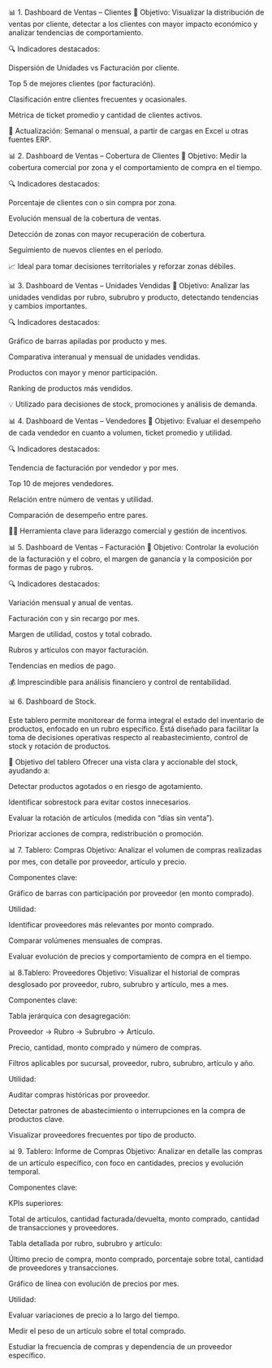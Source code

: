 📊 1. Dashboard de Ventas – Clientes
📌 Objetivo: Visualizar la distribución de ventas por cliente, detectar a los clientes con mayor impacto económico y analizar tendencias de comportamiento.

🔍 Indicadores destacados:

Dispersión de Unidades vs Facturación por cliente.

Top 5 de mejores clientes (por facturación).

Clasificación entre clientes frecuentes y ocasionales.

Métrica de ticket promedio y cantidad de clientes activos.

🔁 Actualización: Semanal o mensual, a partir de cargas en Excel u otras fuentes ERP.

📊 2. Dashboard de Ventas – Cobertura de Clientes
📌 Objetivo: Medir la cobertura comercial por zona y el comportamiento de compra en el tiempo.

🔍 Indicadores destacados:

Porcentaje de clientes con o sin compra por zona.

Evolución mensual de la cobertura de ventas.

Detección de zonas con mayor recuperación de cobertura.

Seguimiento de nuevos clientes en el período.

📈 Ideal para tomar decisiones territoriales y reforzar zonas débiles.

📊 3. Dashboard de Ventas – Unidades Vendidas
📌 Objetivo: Analizar las unidades vendidas por rubro, subrubro y producto, detectando tendencias y cambios importantes.

🔍 Indicadores destacados:

Gráfico de barras apiladas por producto y mes.

Comparativa interanual y mensual de unidades vendidas.

Productos con mayor y menor participación.

Ranking de productos más vendidos.

💡 Utilizado para decisiones de stock, promociones y análisis de demanda.

📊 4. Dashboard de Ventas – Vendedores
📌 Objetivo: Evaluar el desempeño de cada vendedor en cuanto a volumen, ticket promedio y utilidad.

🔍 Indicadores destacados:

Tendencia de facturación por vendedor y por mes.

Top 10 de mejores vendedores.

Relación entre número de ventas y utilidad.

Comparación de desempeño entre pares.

🧑‍💼 Herramienta clave para liderazgo comercial y gestión de incentivos.

📊 5. Dashboard de Ventas – Facturación
📌 Objetivo: Controlar la evolución de la facturación y el cobro, el margen de ganancia y la composición por formas de pago y rubros.

🔍 Indicadores destacados:

Variación mensual y anual de ventas.

Facturación con y sin recargo por mes.

Margen de utilidad, costos y total cobrado.

Rubros y artículos con mayor facturación.

Tendencias en medios de pago.

💰 Imprescindible para análisis financiero y control de rentabilidad.

📊 6. Dashboard de Stock.

Este tablero permite monitorear de forma integral el estado del inventario de productos, enfocado en un rubro específico. 
Está diseñado para facilitar la toma de decisiones operativas respecto al reabastecimiento, control de stock y rotación de productos.

🎯 Objetivo del tablero
Ofrecer una vista clara y accionable del stock, ayudando a:

Detectar productos agotados o en riesgo de agotamiento.

Identificar sobrestock para evitar costos innecesarios.

Evaluar la rotación de artículos (medida con “días sin venta”).

Priorizar acciones de compra, redistribución o promoción.


📊 7. Tablero: Compras
Objetivo: Analizar el volumen de compras realizadas por mes, con detalle por proveedor, artículo y precio.

Componentes clave:

Gráfico de barras con participación por proveedor (en monto comprado).


Utilidad:

Identificar proveedores más relevantes por monto comprado.

Comparar volúmenes mensuales de compras.

Evaluar evolución de precios y comportamiento de compra en el tiempo.

📊 8.Tablero: Proveedores
Objetivo: Visualizar el historial de compras desglosado por proveedor, rubro, subrubro y artículo, mes a mes.

Componentes clave:

Tabla jerárquica con desagregación:

Proveedor → Rubro → Subrubro → Artículo.


Precio, cantidad, monto comprado y número de compras.

Filtros aplicables por sucursal, proveedor, rubro, subrubro, artículo y año.

Utilidad:

Auditar compras históricas por proveedor.

Detectar patrones de abastecimiento o interrupciones en la compra de productos clave.

Visualizar proveedores frecuentes por tipo de producto.


📊 9. Tablero: Informe de Compras
Objetivo: Analizar en detalle las compras de un artículo específico, con foco en cantidades, precios y evolución temporal.

Componentes clave:

KPIs superiores:

Total de artículos, cantidad facturada/devuelta, monto comprado, cantidad de transacciones y proveedores.

Tabla detallada por rubro, subrubro y artículo:

Último precio de compra, monto comprado, porcentaje sobre total, cantidad de proveedores y transacciones.

Gráfico de línea con evolución de precios por mes.

Utilidad:

Evaluar variaciones de precio a lo largo del tiempo.

Medir el peso de un artículo sobre el total comprado.

Estudiar la frecuencia de compras y dependencia de un proveedor específico.


